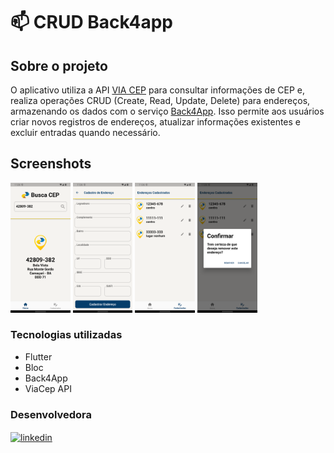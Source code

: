 # 📫 CRUD Back4app
## Sobre o projeto

O aplicativo utiliza a API [VIA CEP](https://viacep.com.br) para consultar informações de CEP e, realiza operações CRUD (Create, Read, Update, Delete) para endereços, armazenando os dados com o serviço [Back4App](https://www.back4app.com). 
Isso permite aos usuários criar novos registros de endereços, atualizar informações existentes e excluir entradas quando necessário.

## Screenshots
<p>
<img src="screenshots/Screenshot_1.png" width="19%">
<img src="screenshots/Screenshot_2.png" width="19%">
<img src="screenshots/Screenshot_3.png" width="19%">
<img src="screenshots/Screenshot_4.png" width="19%">
</p>

### Tecnologias utilizadas

* Flutter
* Bloc
* Back4App
* ViaCep API


### Desenvolvedora

<a href="https://www.linkedin.com/in/jusy-lopes/" > <img align="center" src="https://img.shields.io/badge/- jusylopes-05122A?style=flat&logo=linkedin" alt="linkedin"/>

  
